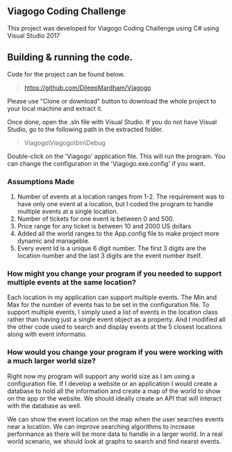 Viagogo Coding Challenge
------------------------

This project was developed for Viagogo Coding Challenge using C# using Visual Studio 2017

## Building & running the code.

Code for the project can be found below.

> https://github.com/DileepMardham/Viagogo

Please use "Clone or download" button to download the whole project to your local machine and extract it.

Once done, open the .sln file with Visual Studio. If you do not have Visual Studio, go to the following path in the extracted folder.

> Viagogo\Viagogo\bin\Debug

Double-click on the 'Viagogo' application file. This will run the program. You can change the configuration in the 'Viagogo.exe.config' if you want.


### Assumptions Made

1. Number of events at a location ranges from 1-2. The requirement was to have only one event at a location, but I coded the program to handle multiple events at a single location.
2. Number of tickets for one event is between 0 and 500.
3. Price range for any ticket is between 10 and 2000 US dollars
4. Added all the world ranges to the App.config file to make project more dynamic and manageble.
5. Every event Id is a unique 6 digit number. The first 3 digits are the location number and the last 3 digits are the event number itself.

### How might you change your program if you needed to support multiple events at the same location?

Each location in my application can support multiple events. The Min and Max for the number of events has to be set in the configuration file. To support multiple events, I simply used a list of events in the location class rather than having just a single event object as a property. And I modified all the other code used to search and display events at the 5 closest locations along with event informatio.

### How would you change your program if you were working with a much larger world size?

Right now my program will support any world size as I am using a configuration file. If I develop a website or an application I would create a database to hold all the information and create a map of the world to show on the app or the website. We should ideally create an API that will interact with the database as well.

We can show the event location on the map when the user searches events near a location. We can improve searching algorithms to increase performance as there will be more data to handle in a larger world. In a real world scenario, we should look at graphs to search and find nearst events.









